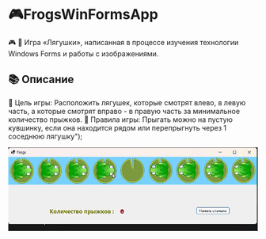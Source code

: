 # 🎮FrogsWinFormsApp
🎮 🐸 Игра «Лягушки», написанная в процессе изучения технологии Windows Forms и работы с изображениями.
## 📚 Описание
 📌 Цель игры:
  Расположить лягушек, которые смотрят влево, в левую часть, а которые смотрят вправо - в правую часть за минимальное количество прыжков.
 📖 Правила игры:
  Прыгать можно на пустую кувшинку, если она находится рядом или перепрыгнуть через 1 соседнюю лягушку");


 
![Video](https://github.com/AleksandrNikitinATF/Frogs/blob/main/FrogsVideo.gif)
